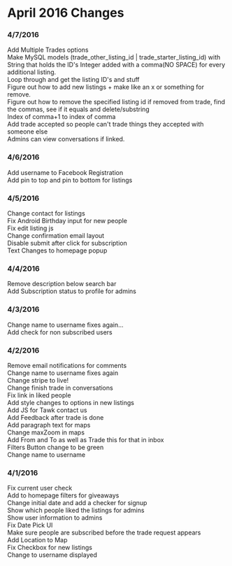 # April 2016 Changes
### 4/7/2016  
Add Multiple Trades options  
Make MySQL models (trade_other_listing_id | trade_starter_listing_id) with String that holds the ID's Integer added with a comma(NO SPACE) for every additional listing.  
Loop through and get the listing ID's and stuff  
Figure out how to add new listings + make like an x or something for remove.  
Figure out how to remove the specified listing id if removed from trade, find the commas, see if it equals and delete/substring  
Index of comma+1 to index of comma  
Add trade accepted so people can't trade things they accepted with someone else  
Admins can view conversations if linked.  

### 4/6/2016
Add username to Facebook Registration  
Add pin to top and pin to bottom for listings  

### 4/5/2016
Change contact for listings  
Fix Android Birthday input for new people  
Fix edit listing js  
Change confirmation email layout  
Disable submit after click for subscription  
Text Changes to homepage popup  

### 4/4/2016
Remove description below search bar  
Add Subscription status to profile for admins  

### 4/3/2016
Change name to username fixes again...  
Add check for non subscribed users  

### 4/2/2016
Remove email notifications for comments  
Change name to username fixes again  
Change stripe to live!  
Change finish trade in conversations  
Fix link in liked people  
Add style changes to options in new listings  
Add JS for Tawk contact us  
Add Feedback after trade is done  
Add paragraph text for maps  
Change maxZoom in maps  
Add From and To as well as Trade this for that in inbox  
Filters Button change to be green  
Change name to username  

### 4/1/2016
Fix current user check  
Add to homepage filters for giveaways  
Change initial date and add a checker for signup  
Show which people liked the listings for admins  
Show user information to admins  
Fix Date Pick UI  
Make sure people are subscribed before the trade request appears  
Add Location to Map  
Fix Checkbox for new listings  
Change to username displayed  
